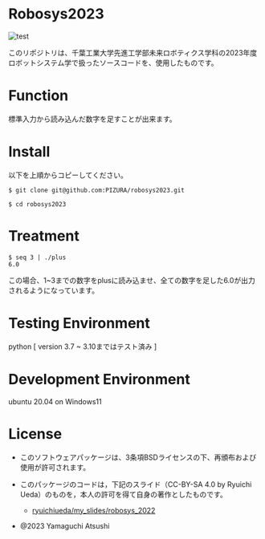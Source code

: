 # Robosys2023
![test](https://github.com/PIZURA/robosys2023/actions/workflows/test.yml/badge.svg)

このリポジトリは、千葉工業大学先進工学部未来ロボティクス学科の2023年度ロボットシステム学で扱ったソースコードを、使用したものです。


# Function
標準入力から読み込んだ数字を足すことが出来ます。


# Install
以下を上順からコピーしてください。
```
$ git clone git@github.com:PIZURA/robosys2023.git
```

```
$ cd robosys2023
```


# Treatment
```
$ seq 3 | ./plus
6.0
```
この場合、1~3までの数字をplusに読み込ませ、全ての数字を足した6.0が出力されるようになっています。


# Testing Environment
python [ version 3.7 ~ 3.10まではテスト済み ]


# Development Environment
ubuntu 20.04 on Windows11


# License
* このソフトウェアパッケージは、3条項BSDライセンスの下、再頒布および使用が許可されます。

* このパッケージのコードは，下記のスライド（CC-BY-SA 4.0 by Ryuichi Ueda）のものを，本人の許可を得て自身の著作としたものです。

  * [ryuichiueda/my_slides/robosys_2022](https://github.com/ryuichiueda/my_slides/tree/master/robosys_2022)

* @2023 Yamaguchi Atsushi
